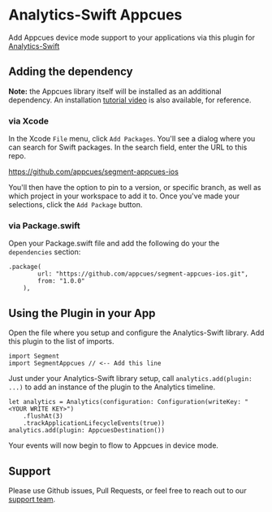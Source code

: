 # Analytics-Swift Appcues

Add Appcues device mode support to your applications via this plugin for [Analytics-Swift](https://github.com/segmentio/analytics-swift)

## Adding the dependency

**Note:** the Appcues library itself will be installed as an additional dependency. An installation [tutorial video](https://appcues.wistia.com/medias/2m0v84kv0e) is also available, for reference.

### via Xcode
In the Xcode `File` menu, click `Add Packages`. You'll see a dialog where you can search for Swift packages. In the search field, enter the URL to this repo.

https://github.com/appcues/segment-appcues-ios

You'll then have the option to pin to a version, or specific branch, as well as which project in your workspace to add it to. Once you've made your selections, click the `Add Package` button.

### via Package.swift

Open your Package.swift file and add the following do your the `dependencies` section:

```
.package(
        url: "https://github.com/appcues/segment-appcues-ios.git",
        from: "1.0.0"
    ),
```

## Using the Plugin in your App

Open the file where you setup and configure the Analytics-Swift library.  Add this plugin to the list of imports.

```
import Segment
import SegmentAppcues // <-- Add this line
```

Just under your Analytics-Swift library setup, call `analytics.add(plugin: ...)` to add an instance of the plugin to the Analytics timeline.

```
let analytics = Analytics(configuration: Configuration(writeKey: "<YOUR WRITE KEY>")
    .flushAt(3)
    .trackApplicationLifecycleEvents(true))
analytics.add(plugin: AppcuesDestination())
```

Your events will now begin to flow to Appcues in device mode.

## Support

Please use Github issues, Pull Requests, or feel free to reach out to our [support team](mailto:support@appcues.com).

